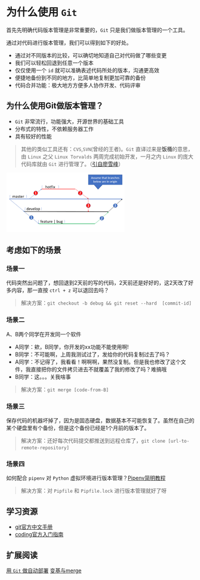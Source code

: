 # 为什么使用 `Git`

首先先明确代码版本管理是非常重要的，`Git` 只是我们做版本管理的一个工具。

通过对代码进行版本管理，我们可以得到如下的好处。

- 通过对不同版本的比较，可以确切地知道自己对代码做了哪些变更
- 我们可以轻松回退到任意一个版本
- 仅仅使用一个 `id` 就可以准确表述代码所处的版本，沟通更高效
- 便捷地备份到不同的地方，比简单地复制更加可靠的备份
- 代码合并功能：极大地方方便多人协作开发、代码评审

## 为什么使用Git做版本管理？

- `Git` 非常流行，功能强大，开源世界的基础工具
- 分布式的特性，不依赖服务器工作
- 具有较好的性能

> 其他的类似工具还有：`CVS`,`SVN`(曾经的王者)。`Git` 直译过来是**饭桶**的意思，由 `Linux` 之父 `Linux Torvalds` 两周完成初始开发，一月之内 `Linux` 的庞大代码库就由 `Git` 进行管理了。（[引自廖雪峰](https://www.liaoxuefeng.com/wiki/896043488029600/896202815778784)）

![使用Git协作](./why-git/git-flow.png)

## 考虑如下的场景

### 场景一

代码突然出问题了，想回退到2天前的写的代码，2天前还是好好的，这2天改了好多内容，那一直按 `ctrl + z` 可以退回去吗？
> 解决方案：`git checkout -b debug && git reset --hard 
[commit-id]`

### 场景二

A、B两个同学在开发同一个软件

- A同学：欸，B同学，你开发的xx功能不能使用啊!
- B同学：不可能啊，上周我测试过了，发给你的代码复制过去了吗？
- A同学：不记得了，我看看！啊啊啊，果然没复制。但是我也修改了这个文件，我直接把你的文件拷贝进去不就覆盖了我的修改了吗？难搞哦
- B同学：这。。。关我啥事

> 解决方案：`git merge [code-from-B]`

### 场景三

保存代码的机器坏掉了，因为是固态硬盘，数据基本不可能恢复了。虽然在自己的某个硬盘里有个备份，但是这个备份已经是1个月前的版本了。
> 解决方案：还好每次代码提交都推送到远程仓库了，`git clone [url-to-remote-repository]`

### 场景四

如何配合 `pipenv` 对 `Python` 虚拟环境进行版本管理？[Pipenv简明教程](../Python/Pipenv简明教程.md)

> 解决方案：对 `Pipfile` 和 `Pipfile.lock` 进行版本管理就好了呀

## 学习资源

- [git官方中文手册](https://git-scm.com/book/zh/v2/%E8%B5%B7%E6%AD%A5-%E5%85%B3%E4%BA%8E%E7%89%88%E6%9C%AC%E6%8E%A7%E5%88%B6)
- [coding官方入门指南](https://help.coding.net/docs/start/repository.html)

## 扩展阅读

[用 `Git` 做自动部署](https://www.jianshu.com/p/821ff301cbed)
[变基与merge](https://git-scm.com/book/zh/v2/Git-%E5%88%86%E6%94%AF-%E5%8F%98%E5%9F%BA)